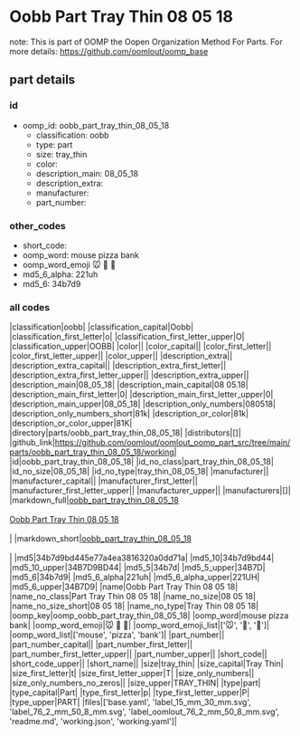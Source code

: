 # Oobb Part Tray Thin 08 05 18  

note: This is part of OOMP the Oopen Organization Method For Parts. For more details: https://github.com/oomlout/oomp_base

##  part details





### id
* oomp_id: oobb_part_tray_thin_08_05_18
  * classification: oobb
  * type: part
  * size: tray_thin
  * color: 
  * description_main: 08_05_18
  * description_extra: 
  * manufacturer: 
  * part_number: 

### other_codes
* short_code: 
* oomp_word: mouse pizza bank
* oomp_word_emoji :mouse: :pizza: :bank:
* md5_6_alpha: 221uh
* md5_6: 34b7d9

### all codes 
|classification|oobb|
|classification_capital|Oobb|
|classification_first_letter|o|
|classification_first_letter_upper|O|
|classification_upper|OOBB|
|color||
|color_capital||
|color_first_letter||
|color_first_letter_upper||
|color_upper||
|description_extra||
|description_extra_capital||
|description_extra_first_letter||
|description_extra_first_letter_upper||
|description_extra_upper||
|description_main|08_05_18|
|description_main_capital|08 05.18|
|description_main_first_letter|0|
|description_main_first_letter_upper|0|
|description_main_upper|08_05_18|
|description_only_numbers|080518|
|description_only_numbers_short|81k|
|description_or_color|81k|
|description_or_color_upper|81K|
|directory|parts/oobb_part_tray_thin_08_05_18|
|distributors|[]|
|github_link|https://github.com/oomlout/oomlout_oomp_part_src/tree/main/parts/oobb_part_tray_thin_08_05_18/working|
|id|oobb_part_tray_thin_08_05_18|
|id_no_class|part_tray_thin_08_05_18|
|id_no_size|08_05_18|
|id_no_type|tray_thin_08_05_18|
|manufacturer||
|manufacturer_capital||
|manufacturer_first_letter||
|manufacturer_first_letter_upper||
|manufacturer_upper||
|manufacturers|[]|
|markdown_full|[oobb_part_tray_thin_08_05_18](https://github.com/oomlout/oomlout_oomp_part_src/tree/main/parts/oobb_part_tray_thin_08_05_18/working)<br>[](https://github.com/oomlout/oomlout_oomp_part_src/tree/main/parts/oobb_part_tray_thin_08_05_18/working)<br>[Oobb Part Tray Thin 08 05 18](https://github.com/oomlout/oomlout_oomp_part_src/tree/main/parts/oobb_part_tray_thin_08_05_18/working)<br><br>|
|markdown_short|[oobb_part_tray_thin_08_05_18](https://github.com/oomlout/oomlout_oomp_part_src/tree/main/parts/oobb_part_tray_thin_08_05_18/working)<br><br>|
|md5|34b7d9bd445e77a4ea3816320a0dd71a|
|md5_10|34b7d9bd44|
|md5_10_upper|34B7D9BD44|
|md5_5|34b7d|
|md5_5_upper|34B7D|
|md5_6|34b7d9|
|md5_6_alpha|221uh|
|md5_6_alpha_upper|221UH|
|md5_6_upper|34B7D9|
|name|Oobb Part Tray Thin 08 05 18|
|name_no_class|Part Tray Thin 08 05 18|
|name_no_size|08 05 18|
|name_no_size_short|08 05 18|
|name_no_type|Tray Thin 08 05 18|
|oomp_key|oomp_oobb_part_tray_thin_08_05_18|
|oomp_word|mouse pizza bank|
|oomp_word_emoji|:mouse: :pizza: :bank:|
|oomp_word_emoji_list|[':mouse:', ':pizza:', ':bank:']|
|oomp_word_list|['mouse', 'pizza', 'bank']|
|part_number||
|part_number_capital||
|part_number_first_letter||
|part_number_first_letter_upper||
|part_number_upper||
|short_code||
|short_code_upper||
|short_name||
|size|tray_thin|
|size_capital|Tray Thin|
|size_first_letter|t|
|size_first_letter_upper|T|
|size_only_numbers||
|size_only_numbers_no_zeros||
|size_upper|TRAY_THIN|
|type|part|
|type_capital|Part|
|type_first_letter|p|
|type_first_letter_upper|P|
|type_upper|PART|
|files|['base.yaml', 'label_15_mm_30_mm.svg', 'label_76_2_mm_50_8_mm.svg', 'label_oomlout_76_2_mm_50_8_mm.svg', 'readme.md', 'working.json', 'working.yaml']|
